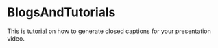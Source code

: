 # BlogsAndTutorials

This is [tutorial](http://sumonbis.github.io/BlogsAndTutorials/Tutorials/adding-closed-captions-in-video-talk.pdf) on how to generate closed captions for your presentation video.
